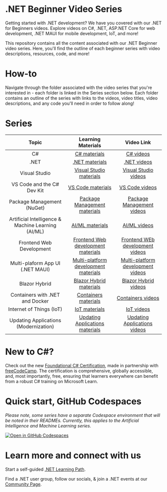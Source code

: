 # .NET Beginner Video Series

Getting started with .NET development? We have you covered with our .NET for Beginners videos. Explore videos on C#, .NET, ASP.NET Core for web development, .NET MAUI for mobile development, IoT, and more!

This repository contains all the content associated with our .NET Beginner video series. Here, you'll find the outline of each beginner series with video descriptions, resources, code, and more!

# How-to

Navigate through the folder associated with the video series that you're interested in - each folder is linked in the Series section below. Each folder contains an outline of the series with links to the videos, video titles, video descriptions, and any code you'll need in order to follow along!

# Series

|                       Topic                       |                                                         Learning Materials                                                          |                                                         Video Link                                                          |
| :------------------------------------------------------: | :----------------------------------------------------------------------------------------------------------------------------: | :----------------------------------------------------------------------------------------------------------------------------: |
|                     C#                      |          [C# materials](C%23) | [C# videos](https://aka.ms/dotnet/beginnervideos/youtube/csharp)
|                     .NET                      |          [.NET materials](.NET) | [.NET videos](https://aka.ms/dotnet/beginnervideos/youtube/dotnet)
|                     Visual Studio                      |          [Visual Studio materials](Visual%20Studio) | [Visual Studio videos](https://aka.ms/dotnet/beginnervideos/youtube/visualstudio)
|                     VS Code and the C# Dev Kit                      |          [VS Code materials](VS%20Code%20and%20the%20C%23%20Dev%20Kit) | [VS Code videos](https://aka.ms/dotnet/beginnervideos/youtube/vscode)
|                     Package Management (NuGet)                      |          [Package Management materials](Package%20Management%20with%20NuGet) | [Package Management videos](https://aka.ms/dotnet/beginnervideos/youtube/nuget)
|                     Artificial Intelligence & Machine Learning (AI/ML)                      |          [AI/ML materials](Artificial%20Intelligence%20and%20Machine%20Learning) | [AI/ML videos](https://aka.ms/dotnet/beginnervideos/youtube/ai)
|                     Frontend Web Development                    |          [Frontend Web development materials](Frontend%20Web%20with%20Blazor) | [Frontend WEb development videos](https://aka.ms/dotnet/beginnervideos/youtube/blazor)
|                     Multi-plaform App UI (.NET MAUI)                      |          [Multi-platform development materials](.NET%20MAUI) | [Multi-platform development videos](https://aka.ms/dotnet/beginnervideos/youtube/maui)
|                     Blazor Hybrid                      |          [Blazor Hybrid materials](Blazor%20Hybrid) | [Blazor Hybrid videos](https://aka.ms/dotnet/beginnervideos/youtube/blazorhybrid)
|                     Containers with .NET and Docker                      |          [Containers materials](Containers) | [Containers videos](https://aka.ms/dotnet/beginnervideos/youtube/containers)
|                     Internet of Things (IoT)                      |          [IoT materials](IoT) | [IoT videos](https://aka.ms/dotnet/beginnervideos/youtube/iot)
|                     Updating Applications (Modernization)                      |          [Updating Applications materials](Modernization) | [Updating Applications videos](https://aka.ms/dotnet/beginnervideos/youtube/modernization)

# New to C#?

Check out the new [Foundational C# Certification](https://aka.ms/csharp-certification), made in partnership with [freeCodeCamp](https://www.freecodecamp.org/). The certification is comprehensive, globally accessible, and, most importantly, free, ensuring that learners everywhere can benefit from a robust C# training on Microsoft Learn.

# Quick start, GitHub Codespaces

*Please note, some series have a separate Codespace environment that will be noted in their READMEs. Currently, this applies to the Artificial Intelligence and Machine Learning series.*

[![Open in GitHub Codespaces](https://github.com/codespaces/badge.svg)](https://codespaces.new/dotnet/beginner-series)                         

# Learn more and connect with us

Start a self-guided [.NET Learning Path](https://learn.microsoft.com/en-us/training/dotnet).

Find a .NET user group, follow our socials, & join a .NET events at our [Community Page](https://aka.ms/WebLearningSeries-git-community).
